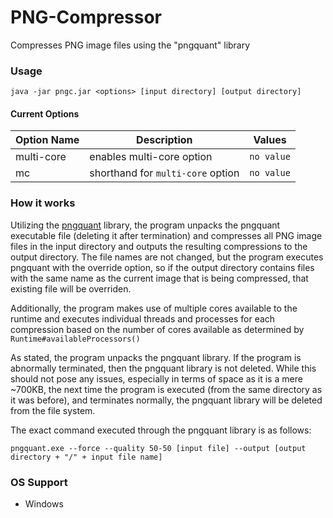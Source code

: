 # PNG-Compressor
Compresses PNG image files using the "pngquant" library

### Usage
`java -jar pngc.jar <options> [input directory] [output directory]`
#### Current Options
| Option Name | Description | Values |
| ----------- | ----------- | ------ |
| multi-core | enables multi-core option | `no value` |
| mc | shorthand for `multi-core` option | `no value` |

### How it works
Utilizing the [pngquant](https://pngquant.org/) library, the program unpacks the pngquant executable file (deleting it after termination) and compresses all PNG image files in the input directory and outputs the resulting compressions to the output directory. The file names are not changed, but the program executes pngquant with the override option, so if the output directory contains files with the same name as the current image that is being compressed, that existing file will be overriden.

Additionally, the program makes use of multiple cores available to the runtime and executes individual threads and processes for each compression based on the number of cores available as determined by `Runtime#availableProcessors()`

As stated, the program unpacks the pngquant library. If the program is abnormally terminated, then the pngquant library is not deleted. While this should not pose any issues, especially in terms of space as it is a mere ~700KB, the next time the program is executed (from the same directory as it was before), and terminates normally, the pngquant library will be deleted from the file system.

The exact command executed through the pngquant library is as follows:
```
pngquant.exe --force --quality 50-50 [input file] --output [output directory + "/" + input file name]
```

### OS Support
+ Windows

